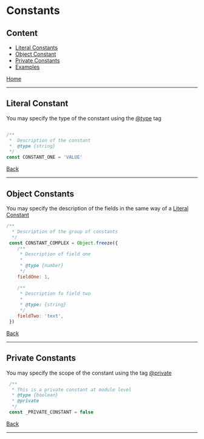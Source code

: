 # Constants

## Content

* [Literal Constants](#literal-constant) 
* [Object Constant](#object-constants)
* [Private Constants](#private-constants)
* [Examples](../lib/constants.js)

[Home](../README.md)

---

## Literal Constant

You may specify the type of the constant using the [@type](https://jsdoc.app/tags-type.html) tag

```javascript

/**
 *  Description of the constant 
 *  @type {string}
 */
const CONSTANT_ONE = 'VALUE'

```

[Back](#content)

---

## Object Constants

You may specify the description of the fields in the same way of a [Literal Constant](#literal-constant)

```javascript
/**
  * Description of the group of constants
  */
 const CONSTANT_COMPLEX = Object.freeze({
    /**
     * Description of field one
     *
     * @type {number}
     */
    fieldOne: 1,

    /**
     * Description fo field two
     *
     * @type: {string}
     */
    fieldTwo: 'text',
 })
```

[Back](#content)

---

## Private Constants

You may specify the scope of the constant using the tag [@private](https://jsdoc.app/tags-private.html)

```javascript
 /**
  * This is a private constant at module level
  * @type {boolean}
  * @private
  */
 const _PRIVATE_CONSTANT = false
```

[Back](#content)

---